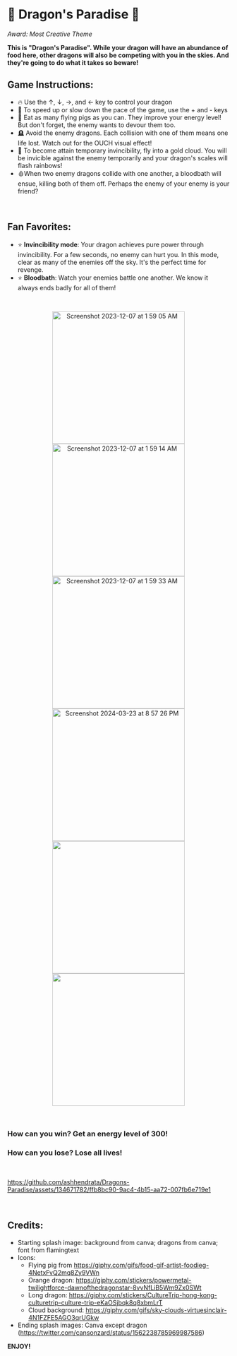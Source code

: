 # 🐲 Dragon's Paradise 🐉

*Award: Most Creative Theme*

**This is "Dragon's Paradise". While your dragon will have an abundance of food here, other dragons will also be competing with you in the skies. And they're going to do what it takes so beware!**

## Game Instructions:
- 🔥 Use the ↑, ↓, →, and ← key to control your dragon
- 🚀 To speed up or slow down the pace of the game, use the + and - keys
- 🐷 Eat as many flying pigs as you can. They improve your energy level! But don't forget, the enemy wants to devour them too.
- 🪦 Avoid the enemy dragons. Each collision with one of them means one life lost. Watch out for the OUCH visual effect!
- 🌈 To become attain temporary invincibility, fly into a gold cloud. You will be invicible against the enemy temporarily and your dragon's scales will flash rainbows! 
- 🩸When two enemy dragons collide with one another, a bloodbath will ensue, killing both of them off. Perhaps the enemy of your enemy is your friend?

&nbsp;

## Fan Favorites:
- ⭐ **Invincibility mode**: Your dragon achieves pure power through invincibility. For a few seconds, no enemy can hurt you. In this mode, clear as many of the enemies off the sky. It's the perfect time for revenge.
- ⭐️ **Bloodbath**: Watch your enemies battle one another. We know it always ends badly for all of them!

&nbsp;

<div align="center">
    <img width="300" alt="Screenshot 2023-12-07 at 1 59 05 AM" src="https://github.com/ashhendrata/Dragons-Paradise/assets/134671782/924f0cf7-dc08-44e5-b3f8-017608f364d5">
    <img width="300" alt="Screenshot 2023-12-07 at 1 59 14 AM" src="https://github.com/ashhendrata/Dragons-Paradise/assets/134671782/53437f9a-dd95-4183-ad0f-95eea2f1e8a4">
    <img width="300" alt="Screenshot 2023-12-07 at 1 59 33 AM" src="https://github.com/ashhendrata/Dragons-Paradise/assets/134671782/96688630-daf0-4dbb-a3ca-840239b87347">
    <img width="300" alt="Screenshot 2024-03-23 at 8 57 26 PM" src="https://github.com/ashhendrata/Dragons-Paradise/assets/134671782/e430a996-4624-4ba9-a294-6a19d3ed3763">
    <img width="300" src= "https://github.com/ashhendrata/Dragons-Paradise/assets/134671782/d2b985bd-29aa-4958-a05b-b2e4cc1031e6">
    <img width="300" src="https://github.com/ashhendrata/Dragons-Paradise/assets/134671782/9f104415-470a-41cf-97d5-f582755a99cf">
</div>

&nbsp;

### **How can you win? Get an energy level of 300!**
### **How can you lose? Lose all lives!**

&nbsp;

https://github.com/ashhendrata/Dragons-Paradise/assets/134671782/ffb8bc90-9ac4-4b15-aa72-007fb6e719e1

&nbsp;

## Credits:
- Starting splash image: background from canva; dragons from canva; font from flamingtext
- Icons: 
    - Flying pig from https://giphy.com/gifs/food-gif-artist-foodieg-4NetxFvQ2mq8Zy9VWn
    - Orange dragon: https://giphy.com/stickers/powermetal-twilightforce-dawnofthedragonstar-8vvNfLiB5Wm9Zx0SWt
    - Long dragon: https://giphy.com/stickers/CultureTrip-hong-kong-culturetrip-culture-trip-eKaOSjbqk8q8xbmLrT
    - Cloud background: https://giphy.com/gifs/sky-clouds-virtuesinclair-4N1FZFE5AGO3qrUGkw
- Ending splash images: Canva except dragon (https://twitter.com/cansonzard/status/1562238785969987586)

**ENJOY!**
